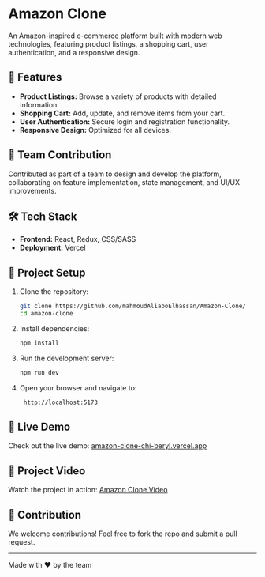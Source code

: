  # Amazon Clone

An Amazon-inspired e-commerce platform built with modern web technologies, featuring product listings, a shopping cart, user authentication, and a responsive design.

## 🚀 Features

- **Product Listings:** Browse a variety of products with detailed information.
- **Shopping Cart:** Add, update, and remove items from your cart.
- **User Authentication:** Secure login and registration functionality.
- **Responsive Design:** Optimized for all devices.

## 👥 Team Contribution

Contributed as part of a team to design and develop the platform, collaborating on feature implementation, state management, and UI/UX improvements.

## 🛠️ Tech Stack

- **Frontend:** React, Redux, CSS/SASS
- **Deployment:** Vercel

## 📂 Project Setup

1. Clone the repository:
   ```bash
   git clone https://github.com/mahmoudAliaboElhassan/Amazon-Clone/
   cd amazon-clone
   ```

2. Install dependencies:
   ```bash
   npm install
   ```

3. Run the development server:
   ```bash
   npm run dev
   ```

4. Open your browser and navigate to:
   ```bash
    http://localhost:5173  
    ```

## 📸 Live Demo

Check out the live demo: [amazon-clone-chi-beryl.vercel.app](https://amazon-clone-chi-beryl.vercel.app)

## 🎥 Project Video

Watch the project in action: [Amazon Clone Video](https://drive.google.com/file/d/1anqS7agKMGV2Y2LQBAPG2WF7zmOarDe8/view?usp=sharing)

## 🤝 Contribution

We welcome contributions! Feel free to fork the repo and submit a pull request.

---

Made with ❤️ by the team
 
